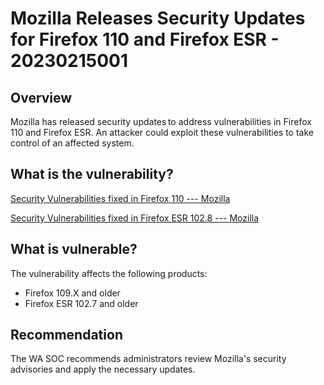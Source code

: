# Mozilla Releases Security Updates for Firefox 110 and Firefox ESR - 20230215001

## Overview
Mozilla has released security updates to address vulnerabilities in Firefox 110 and Firefox ESR. An attacker could exploit these vulnerabilities to take control of an affected system.

## What is the vulnerability?
[Security Vulnerabilities fixed in Firefox 110 --- Mozilla](https://www.mozilla.org/en-US/security/advisories/mfsa2023-05/#CVE-2023-25728)

[Security Vulnerabilities fixed in Firefox ESR 102.8 --- Mozilla](https://www.mozilla.org/en-US/security/advisories/mfsa2023-06/)

## What is vulnerable? 
The vulnerability affects the following products:
- Firefox 109.X and older
- Firefox ESR 102.7 and older

## Recommendation
The WA SOC recommends administrators review Mozilla's security advisories and apply the necessary updates.